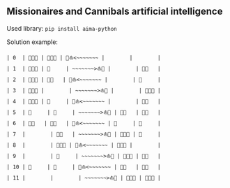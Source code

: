 ## Missionaires and Cannibals artificial intelligence

Used library:
```pip install aima-python```

Solution example:
```
| 0  | 🐑🐑🐑 | 🐺🐺🐺 | 🌊⛵️<~~~~~~~ |        |        |
| 1  | 🐑🐑🐑 | 🐺     | ~~~~~~~>⛵️🌊 |        | 🐺🐺   |
| 2  | 🐑🐑🐑 | 🐺🐺   | 🌊⛵️<~~~~~~~ |        | 🐺     |
| 3  | 🐑🐑🐑 |        | ~~~~~~~>⛵️🌊 |        | 🐺🐺🐺 |
| 4  | 🐑🐑🐑 | 🐺     | 🌊⛵️<~~~~~~~ |        | 🐺🐺   |
| 5  | 🐑     | 🐺     | ~~~~~~~>⛵️🌊 | 🐑🐑   | 🐺🐺   |
| 6  | 🐑🐑   | 🐺🐺   | 🌊⛵️<~~~~~~~ | 🐑     | 🐺     |
| 7  |        | 🐺🐺   | ~~~~~~~>⛵️🌊 | 🐑🐑🐑 | 🐺     |
| 8  |        | 🐺🐺🐺 | 🌊⛵️<~~~~~~~ | 🐑🐑🐑 |        |
| 9  |        | 🐺     | ~~~~~~~>⛵️🌊 | 🐑🐑🐑 | 🐺🐺   |
| 10 | 🐑     | 🐺     | 🌊⛵️<~~~~~~~ | 🐑🐑   | 🐺🐺   |
| 11 |        |        | ~~~~~~~>⛵️🌊 | 🐑🐑🐑 | 🐺🐺🐺 |
```